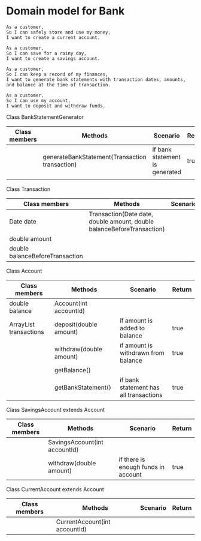 # Domain model for Bank

```
As a customer,
So I can safely store and use my money,
I want to create a current account.

As a customer,
So I can save for a rainy day,
I want to create a savings account.

As a customer,
So I can keep a record of my finances,
I want to generate bank statements with transaction dates, amounts, and balance at the time of transaction.

As a customer,
So I can use my account,
I want to deposit and withdraw funds.
```
Class BankStatementGenerator

| Class members | Methods                                        | Scenario                       | Return |
|---------------|------------------------------------------------|--------------------------------|--------|
|               | generateBankStatement(Transaction transaction) | if bank statement is generated | true   |
|               |                                                |                                |        |

Class Transaction

| Class members                   | Methods                                                                | Scenario | Return |
|---------------------------------|------------------------------------------------------------------------|----------|--------|
| Date date                       | Transaction(Date date, double amount, double balanceBeforeTransaction) |          |        |
| double amount                   |                                                                        |          |        |
| double balanceBeforeTransaction |                                                                        |          |        |


Class Account

| Class members                       | Methods                 | Scenario                               | Return |
|-------------------------------------|-------------------------|----------------------------------------|--------|
| double balance                      | Account(int accountId)  |                                        |        |
| ArrayList<Transaction> transactions | deposit(double amount)  | if amount is added to balance          | true   |
|                                     | withdraw(double amount) | if amount is withdrawn from balance    | true   |
|                                     | getBalance()            |                                        |        |
|                                     | getBankStatement()      | if bank statement has all transactions | true   |


Class SavingsAccount extends Account

| Class members | Methods                       | Scenario                            | Return |
|---------------|-------------------------------|-------------------------------------|--------|
|               | SavingsAccount(int accountId) |                                     |        |
|               | withdraw(double amount)       | if there is enough funds in account | true   |


Class CurrentAccount extends Account

| Class members | Methods                       | Scenario | Return |
|---------------|-------------------------------|----------|--------|
|               | CurrentAccount(int accountId) |          |        |
